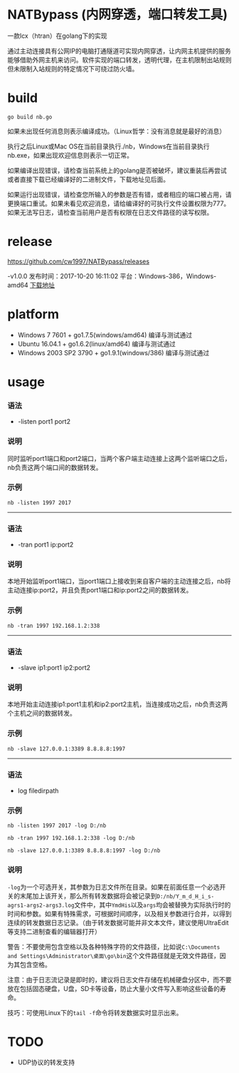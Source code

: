 # NATBypass (内网穿透，端口转发工具)
一款lcx（htran）在golang下的实现

通过主动连接具有公网IP的电脑打通隧道可实现内网穿透，让内网主机提供的服务能够借助外网主机来访问。软件实现的端口转发，透明代理，在主机限制出站规则但未限制入站规则的特定情况下可绕过防火墙。

# build
`go build nb.go`

如果未出现任何消息则表示编译成功。（Linux哲学：没有消息就是最好的消息）

执行之后Linux或Mac OS在当前目录执行./nb，Windows在当前目录执行nb.exe，如果出现欢迎信息则表示一切正常。

如果编译出现错误，请检查当前系统上的golang是否被破坏，建议重装后再尝试或者直接下载已经编译好的二进制文件，下载地址见后面。

如果运行出现错误，请检查您所输入的参数是否有错，或者相应的端口被占用，请更换端口重试。如果未看见欢迎消息，请给编译好的可执行文件设置权限为777。如果无法写日志，请检查当前用户是否有权限在日志文件路径的读写权限。

# release
https://github.com/cw1997/NATBypass/releases

-v1.0.0 发布时间：2017-10-20 16:11:02 平台：Windows-386，Windows-amd64 [下载地址](https://github.com/cw1997/NATBypass/releases/tag/v1.0.0) 

# platform
- Windows 7 7601 + go1.7.5(windows/amd64) 编译与测试通过
- Ubuntu 16.04.1 + go1.6.2(linux/amd64) 编译与测试通过
- Windows 2003 SP2 3790 + go1.9.1(windows/386) 编译与测试通过

# usage

### 语法
- -listen port1 port2 

### 说明
同时监听port1端口和port2端口，当两个客户端主动连接上这两个监听端口之后，nb负责这两个端口间的数据转发。

### 示例
`nb -listen 1997 2017`

---

### 语法
- -tran port1 ip:port2 

### 说明
本地开始监听port1端口，当port1端口上接收到来自客户端的主动连接之后，nb将主动连接ip:port2，并且负责port1端口和ip:port2之间的数据转发。

### 示例
`nb -tran 1997 192.168.1.2:338`

---

### 语法
- -slave ip1:port1 ip2:port2

### 说明
本地开始主动连接ip1:port1主机和ip2:port2主机，当连接成功之后，nb负责这两个主机之间的数据转发。

### 示例
`nb -slave 127.0.0.1:3389 8.8.8.8:1997`

---

### 语法
- log filedirpath

### 示例
`nb -listen 1997 2017 -log D:/nb`

`nb -tran 1997 192.168.1.2:338 -log D:/nb`

`nb -slave 127.0.0.1:3389 8.8.8.8:1997 -log D:/nb`

### 说明
`-log`为一个可选开关，其参数为日志文件所在目录。如果在前面任意一个必选开关的末尾加上该开关，那么所有转发数据将会被记录到`D:/nb/Y_m_d_H_i_s-agrs1-args2-args3.log`文件中，其中`YmdHis`以及`args`均会被替换为实际执行时的时间和参数。如果有特殊需求，可根据时间顺序，以及相关参数进行合并，以得到连续的转发数据日志记录。（由于转发数据可能并非文本文件，建议使用UltraEdit等支持二进制查看的编辑器打开）

警告：不要使用包含空格以及各种特殊字符的文件路径，比如说`C:\Documents and Settings\Administrator\桌面\go\bin`这个文件路径就是无效文件路径，因为其包含空格。

注意：由于日志流记录是即时的，建议将日志文件存储在机械硬盘分区中，而不要放在包括固态硬盘，U盘，SD卡等设备，防止大量小文件写入影响这些设备的寿命。

技巧：可使用Linux下的`tail -f`命令将转发数据实时显示出来。

# TODO
- UDP协议的转发支持
